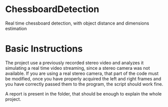 # ChessboardDetection
Real time chessboard detection, with object distance and dimensions estimation

# Basic Instructions
The project use a previously recorded stereo video and analyzes it simulating a real time video streaming, since a stereo camera was not available. If you are using a real stereo camera, that part of the code must be modified, once you have properly acquired the left and right frames and you have correctly passed them to the program, the script should work fine.

A report is present in the folder, that should be enough to explain the whole project.
